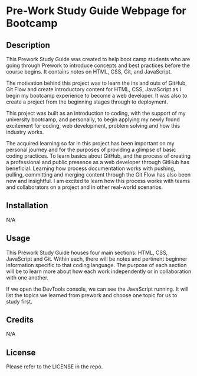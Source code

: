 # Pre-Work Study Guide Webpage for Bootcamp
## Description
This Prework Study Guide was created to help boot camp students who are going through Prework to introduce concepts and best practices before the course begins. It contains notes on HTML, CSS, Git, and JavaScript.

The motivation behind this project was to learn the ins and outs of GitHub, Git Flow and create introductory content for HTML, CSS, JavaScript as I begin my bootcamp experience to become a web developer. It was also to create a project from the beginning stages through to deployment.

This project was built as an introduction to coding, with the support of my university bootcamp, and personally, to begin applying my newly found excitement for coding, web development, problem solving and how this industry works.

The acquired learning so far in this project has been important on my personal journey and for the purposes of providing a glimpse of basic coding practices. To learn basics about GitHub, and the process of creating a professional and public presence as a web developer through GitHub has beneficial. Learning how process documentation works with pushing, pulling, committing and merging content through the Git Flow has also been new and insightful. I am excited to learn how this process works with teams and collaborators on a project and in other real-world scenarios.

## Installation
N/A

## Usage
This Prework Study Guide houses four main sections: HTML, CSS, JavaScript and Git. Within each, there will be notes and pertinent beginner information specific to that coding language. The purpose of each section will be to learn more about how each work independently or in collaboration with one another.

If we open the DevTools console, we can see the JavaScript running. It will list the topics we learned from prework and choose one topic for us to study first.

## Credits
N/A

## License
Please refer to the LICENSE in the repo.
